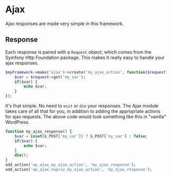 # Ajax

Ajax responses are made very simple in this framework.

## Response

Each response is paired with a `Request` object, which comes from the Symfony Http Foundation package. This makes it really easy to handle your ajax responses.

```php
$myFramework->make('ajax')->create('my_ajax_action', function($request) {
    $var = $request->get('my_var');
    if($var) {
        echo $var;
    }
});
```

It's that simple. No need to `exit` or `die` your responses. The Ajax module takes care of all that for you, in addition to adding the appropriate actions for ajax requests. The above code would look something like this in "vanilla" WordPress.

```php
function my_ajax_response() {
    $var = isset($_POST['my_var']) ? $_POST['my_var'] : false;
    if($var) {
        echo $var;
    }
    die();
}
add_action('wp_ajax_my_ajax_action', 'my_ajax_response');
add_action('wp_ajax_nopriv_my_ajax_action', 'my_ajax_response');
```